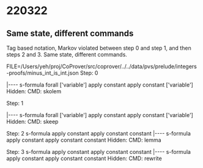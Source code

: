 # 220322

## Same state, different commands
Tag based notation, Markov violated between step 0 and step 1, and then steps 2 and 3.  Same state, different commands.  


FILE=/Users/yeh/proj/CoProver/src/coprover/../../data/pvs/prelude/integers-proofs/minus_int_is_int.json
Step: 0

|----
  s-formula forall  ['variable'] apply constant apply constant ['variable']
Hidden:
CMD: skolem

Step: 1

|----
  s-formula forall  ['variable'] apply constant apply constant ['variable']
Hidden:
CMD: skeep

Step: 2
  s-formula apply constant apply constant constant
|----
  s-formula apply constant apply constant constant
Hidden:
CMD: lemma

Step: 3
  s-formula apply constant apply constant constant
|----
  s-formula apply constant apply constant constant
Hidden:
CMD: rewrite